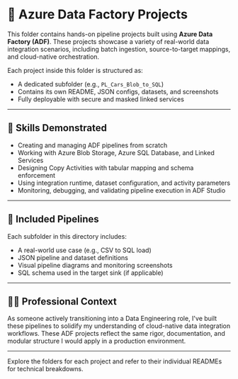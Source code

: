 # 🧩 Azure Data Factory Projects

This folder contains hands-on pipeline projects built using **Azure Data Factory (ADF)**. These projects showcase a variety of real-world data integration scenarios, including batch ingestion, source-to-target mappings, and cloud-native orchestration.

Each project inside this folder is structured as:
- A dedicated subfolder (e.g., `PL_Cars_Blob_to_SQL`)
- Contains its own README, JSON configs, datasets, and screenshots
- Fully deployable with secure and masked linked services

---

## 🚀 Skills Demonstrated

- Creating and managing ADF pipelines from scratch
- Working with Azure Blob Storage, Azure SQL Database, and Linked Services
- Designing Copy Activities with tabular mapping and schema enforcement
- Using integration runtime, dataset configuration, and activity parameters
- Monitoring, debugging, and validating pipeline execution in ADF Studio

---

## 📂 Included Pipelines

Each subfolder in this directory includes:
- A real-world use case (e.g., CSV to SQL load)
- JSON pipeline and dataset definitions
- Visual pipeline diagrams and monitoring screenshots
- SQL schema used in the target sink (if applicable)

---

## 🧑‍💻 Professional Context

As someone actively transitioning into a Data Engineering role, I've built these pipelines to solidify my understanding of cloud-native data integration workflows. These ADF projects reflect the same rigor, documentation, and modular structure I would apply in a production environment.

---

Explore the folders for each project and refer to their individual READMEs for technical breakdowns.
